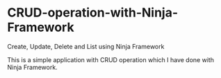 # CRUD-operation-with-Ninja-Framework
Create, Update, Delete and List using Ninja Framework

This is a simple application with CRUD operation which I have done with Ninja Framework.
